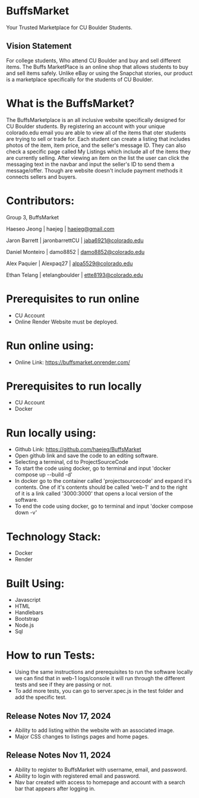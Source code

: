 # BuffsMarket
Your Trusted Marketplace for CU Boulder Students.  <br /> 

## Vision Statement
For college students, Who attend CU Boulder and buy and sell different items. The Buffs MarketPlace is an online shop that allows students to buy and sell items safely. Unlike eBay or using the Snapchat stories, our product is a marketplace specifically for the students of CU Boulder.

# What is the BuffsMarket?
The BuffsMarketplace is an all inclusive website specifically designed for CU Boulder students. By registering an account with your unique colorado.edu email you are able to view all of the items that oter students are trying to sell or trade for. Each student can create a listing that includes photos of the item, item price, and the seller's message ID. They can also check a specific page called My Listings which include all of the items they are currently selling. After viewing an item on the list the user can click the messaging text in the navbar and input the seller's ID to send them a message/offer. Though are website doesn't include payment methods it connects sellers and buyers.

# Contributors:
Group 3, BuffsMarket  <br /> 

Haeseo Jeong | haejeg | haejeg@gmail.com<br /> 

Jaron Barrett | jaronbarrettCU | jaba6921@colorado.edu<br /> 

Daniel Monteiro | damo8852 | damo8852@colorado.edu <br /> 

Alex Paquier | Alexpaq27 | alpa5529@colorado.edu <br /> 

Ethan Telang | etelangboulder | ette8193@colorado.edu

# Prerequisites to run online
- CU Account
- Online Render Website must be deployed.

# Run online using:
- Online Link: https://buffsmarket.onrender.com/

# Prerequisites to run locally
- CU Account
- Docker

# Run locally using:
- Github Link: https://github.com/haejeg/BuffsMarket
- Open github link and save the code to an editing software.
- Selecting a terminal, cd to ProjectSourceCode
- To start the code using docker, go to terminal and input 'docker compose up --build -d'
- In docker go to the container called 'projectsourcecode' and expand it's contents. One of it's contents should be called 'web-1' and to the right of it is a link called '3000:3000' that opens a local version of the software.
- To end the code using docker, go to terminal and input 'docker compose down -v'

# Technology Stack:
- Docker
- Render

# Built Using:
- Javascript
- HTML
- Handlebars
- Bootstrap
- Node.js
- Sql

# How to run Tests:
- Using the same instructions and prerequisites to run the software locally we can find that in web-1 logs/console it will run through the different tests and see if they are passing or not.
- To add more tests, you can go to server.spec.js in the test folder and add the specific test.


## Release Notes Nov 17, 2024
- Ability to add listing within the website with an associated image.
- Major CSS changes to listings pages and home pages.
## Release Notes Nov 11, 2024
- Ability to register to BuffsMarket with username, email, and password.
- Ability to login with registered email and password.
- Nav bar created with access to homepage and account with a search bar that appears after logging in.